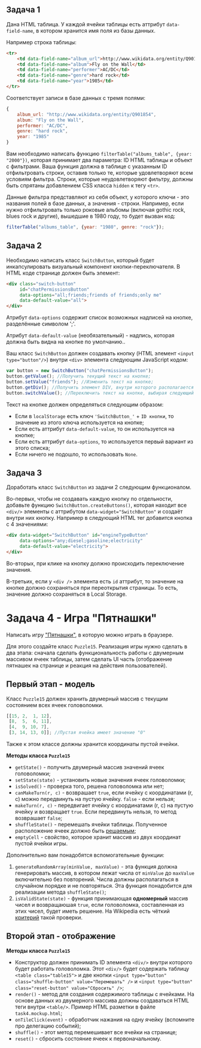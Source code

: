 Задача 1
--------

Дана HTML таблица. У каждой ячейки таблицы есть аттрибут `data-field-name`, в котором хранится имя поля из базы данных.

Например строка таблицы:

```html
<tr>
	<td data-field-name="album_url">http://www.wikidata.org/entity/Q901854</td>
	<td data-field-name="album">Fly on the Wall</td>
	<td data-field-name="performer">AC/DC</td>
	<td data-field-name="genre">hard rock</td>
	<td data-field-name="year">1985</td>
</tr>
```

Соответствует записи в базе данных с тремя полями:

```javascript
{
	album_url: "http://www.wikidata.org/entity/Q901854",
	album: "Fly on the Wall",
	performer: "AC/DC",
	genre: "hard rock",
	year: "1985"
}
```

Вам необходимо написать функцию `filterTable("albums_table", {year: "2000"})`, которая принимает два параметра: ID HTML таблицы и объект с фильтрами. Ваша функция должна в таблице с указанным ID отфильтровать строки, оставив только те, которые удовлетворяют всем условиям фильтра. Строки, которые неудовлетворяют фильтру, должны быть спрятаны добавлением CSS класса `hidden` к тегу `<tr>`.

Данные фильтра представляют из себя объект, у которого ключи - это названия полей в  базе данных, а значения - строки. Например, если нужно отфильтровать только роковые альбомы (включая gothic rock, blues rock и другие), вышедшие в 1980 году, то будет вызван код:

```javascript
filterTable("albums_table", {year: "1980", genre: "rock"});
```

Задача 2
--------

Необходимо написать класс `SwitchButton`, который будет инкапсулировать визуальный компонент кнопки-переключателя. В HTML коде странице должен быть элемент:

```html
<div class="switch-button"
     id="chatPermissionsButton"
     data-options="all;friends;friends of friends;only me"
     data-default-value="all">
</div>
```

Атрибут `data-options` содержит список возможных надписей на кнопке, разделённые символом ';'.

Атрибут `data-default-value` (необязательный) - надпись, которая должна быть видна на кнопке по умолчанию..

Ваш класс `SwitchButton` должен создавать кнопку (HTML элемент `<input type="button"/>`) внутри `<div>` элемента следующим JavaScript кодом:

```javascript
var button = new SwitchButton("chatPermissionsButton");
button.getValue(); //Получить текущий текст на кнопке;
button.setValue("friends"); //Изменить текст на кнопке;
button.getDiv(); //Получить элемент DIV, внутри которого располагается кнопка;
button.switchValue(); //Переключить текст на кнопке, выбирая следующий из списка "options";
```

Текст на кнопке должен определяться следующим образом:
* Если в `localStorage` есть ключ `'SwitchButton_'` + `ID кнопки`, то значение из этого ключа используется на кнопке;
* Если есть аттрибут `data-default-value`, то он используется на кнопке;
* Если есть аттрибут `data-options`, то используется первый вариант из этого списка;
* Если ничего не подошло, то использовать `None`.

Задача 3
--------

Доработать класс `SwitchButton` из задачи 2 следующим функционалом.

Во-первых, чтобы не создавать каждую кнопку по отдельности, добавьте функцию `SwitchButton.createButtons()`, которая находит все `<div/>` элементы с аттрибутом `data-widget="SwitchButton"` и создаёт внутри них кнопку. Например в следующий HTML тег добавится кнопка с 4 значениями:

```html
<div data-widget="SwitchButton" id="engineTypeButton"
     data-options="any;diesel;gasoline;electricity"
     data-default-value="electricity">
</div>
```

Во-вторых, при клике на кнопку должно происходить переключение значения.

В-третьих, если у `<div />` элемента есть `id` аттрибут, то значение на кнопке должно сохраняться при переоткрытия страницы. То есть, значение должно сохраняться в Local Storage.

Задача 4 - Игра "Пятнашки"
==========================

Написать игру ["Пятнашки"](https://ru.wikipedia.org/wiki/Игра_в_15), в которую можно играть в браузере.

Для этого создайте класс `Puzzle15`. Реализация игры нужно сделать в два этапа: сначала сделать функциональность работы с двумерным массивом ячеек таблицы, затем сделать UI часть (отображение пятнашек на странице и реакция на действия пользователей).

Первый этап - модель
--------------------

Класс `Puzzle15` должен хранить двумерный массив с текущим состоянием всех ячеек головоломки.

```javascript
[[15, 2,  1, 12],
 [8,  5,  6, 11],
 [4,  9, 10, 7],
 [3, 14, 13, 0]]; //Пустая ячейка имеет значение "0"
```

Также к этом классе должны хранится координаты пустой ячейки.

**Методы класса `Puzzle15`**

- `getState()` - получить двумерный массив значений ячеек головоломки;
- `setState(state)` - установить новые значения ячеек головоломки;
- `isSolved()` - проверка того, решена головоломка или нет;
- `canMakeTurn(r, c)` - возврашает `true`, если ячейку с координатами (r, c) можно передвинуть на пустую ячейку. `false` - если нельзя;
- `makeTurn(r, c)` - передвигает ячейку с координатами (r, c) на пустую ячейку и возвращает `true`. Если передвинуть нельзя, то метод возврашает `false`;
- `shuffleState()` - перемешать ячейки таблицы. Полученное расположение ячеек должно быть [решаемым](https://ru.wikipedia.org/wiki/%D0%98%D0%B3%D1%80%D0%B0_%D0%B2_15#.D0.93.D0.BE.D0.BB.D0.BE.D0.B2.D0.BE.D0.BB.D0.BE.D0.BC.D0.BA.D0.B0_14-15);
- `emptyCell` - свойство, которое хранит массив из двух координат пустой ячейки игры.

Дополнительно вам понадобятся вспомогательные функции:

1. `generateRandomArray(minValue, maxValue)` - эта функция должна генерировать массив, в котором лежат числа от `minValue` до `maxValue` включительно без повторений. Числа должны располагаться в случайном порядке и не повторяться. Эта функция понадобится для реализации метода `shuffleState()`;
2. `isValidState(state)` - функция принимающая **одномерный** массив чисел и возвращаюшая `true`, если головоломка, составленная из этих чисел, будет иметь решение. На Wikipedia есть чёткий [критерий](https://ru.wikipedia.org/wiki/Игра_в_15#.D0.9C.D0.B0.D1.82.D0.B5.D0.BC.D0.B0.D1.82.D0.B8.D1.87.D0.B5.D1.81.D0.BA.D0.BE.D0.B5_.D0.BE.D0.BF.D0.B8.D1.81.D0.B0.D0.BD.D0.B8.D0.B5) такой проверки.

Второй этап - отображение
-------------------------

**Методы класса `Puzzle15`**

- Конструктор должен принимать ID элемента `<div/>` внутри которого будет работать головоломка. Этот `<div/>` будет содержать таблицу `<table class="table15">` и две кнопки `<input type="button" class="shuffle-button" value="Перемешать" />` и `<input type="button" class="reset-button" value="Сбросить" />`;
- `render()` - метод для создания содержимого таблицы с ячейками. На основе данных из двумерного массива должны создаваться HTML теги внутри `<table/>`. Пример HTML разметки в файле `task4.mockup.html`;
- `onTileClick(event)` - обработчик нажания на одну ячейку (вспомните про делегацию событий);
- `shuffle()` - этот метод перемешивает все ячейки на странице;
- `reset()` - сбросить состояние ячеек к первоначальному.
